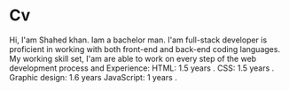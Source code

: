 # Cv
Hi, I'am Shahed khan. Iam a bachelor man. I'am full-stack developer is proficient in working with both front-end and back-end coding languages. My working skill set, I'am are able to work on every step of the web development process and Experience: HTML: 1.5 years . CSS: 1.5 years . Graphic design: 1.6 years  JavaScript: 1 years . 
